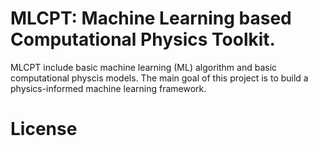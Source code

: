 # MLCPT: Machine Learning based Computational Physics Toolkit.

MLCPT include basic machine learning (ML) algorithm and basic computational physcis models. The main goal of this project is to build a physics-informed machine learning framework.

# License
